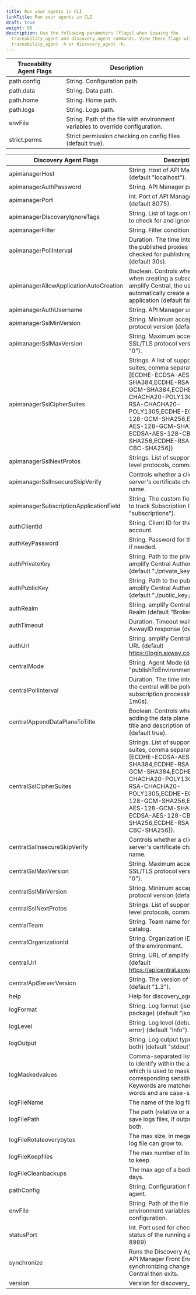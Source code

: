```yaml
---
title: Run your agents in CLI
linkTitle: Run your agents in CLI
draft: true
weight: 80
description: Use the following parameters [flags] when issuing the
  traceability_agent and discovery_agent commands. View these flags with command
  traceability_agent -h or discovery_agent -h.
---
```

| Traceability Agent Flags | Description                                                |
| ------------------------ | ---------------------------------------------------------- |
| path.config              | String. Configuration path.                                |
| path.data                | String. Data path.                                         |
| path.home                | String. Home path.                                         |
| path.logs                | String. Logs path.                                         |
| envFile                  | String. Path of the file with environment variables to override configuration.                                         |
| strict.perms             | Strict permission checking on config files (default true). |

| Discovery Agent Flags                  | Description                                                                                                                                                                                                                                                                                                            |     |
| -------------------------------------- | ---------------------------------------------------------------------------------------------------------------------------------------------------------------------------------------------------------------------------------------------------------------------------------------------------------------------- | --- |
| apimanagerHost                         | String. Host of API Manager service (default "localhost").                                                                                                                                                                                                                                                             |     |
| apimanagerAuthPassword                 | String. API Manager password.                                                                                                                                                                                                                                                                                          |     |
| apimanagerPort                         | Int. Port of API Manager service (default 8075).                                                                                                                                                                                                                                                                       |     |
| apimanagerDiscoveryIgnoreTags          | String. List of tags on frontend proxy to check for and ignore discovery.                                                                                                                                                                                                                                              |     |
| apimanagerFilter                       | String. Filter condition for discovery.                                                                                                                                                                                                                                                                                |     |
| apimanagerPollInterval                 | Duration. The time interval at which the published proxies will be checked for publishing as catalog. (default 30s).                                                                                                                                                                                                   |     |
| apimanagerAllowApplicationAutoCreation | Boolean. Controls whether or not when creating a subscription from amplify Central, the user can automatically create an API Manager application (default false).                                                                                                                                                               |     |
| apimanagerAuthUsername                 | String. API Manager username.                                                                                                                                                                                                                                                                                          |     |
| apimanagerSslMinVersion                | String. Minimum acceptable SSL/TLS protocol version (default "TLS1.2").                                                                                                                                                                                                                                                |     |
| apimanagerSslMaxVersion                | String. Maximum acceptable SSL/TLS protocol version (default "0").                                                                                                                                                                                                                                                     |     |
| apimanagerSslCipherSuites              | Strings. A list of supported cipher suites, comma separated (default \[ECDHE-ECDSA-AES-256-GCM-SHA384,ECDHE-RSA-AES-256-GCM-SHA384,ECDHE-ECDSA-CHACHA20-POLY1305,ECDHE-RSA-CHACHA20-POLY1305,ECDHE-ECDSA-AES-128-GCM-SHA256,ECDHE-RSA-AES-128-GCM-SHA256,ECDHE-ECDSA-AES-128-CBC-SHA256,ECDHE-RSA-AES-128-CBC-SHA256]) |     |
| apimanagerSslNextProtos                | Strings. List of supported application level protocols, comma separated.                                                                                                                                                                                                                                               |     |
| apimanagerSslInsecureSkipVerify        | Controls whether a client verifies the server's certificate chain and host name.                                                                                                                                                                                                                                       |     |
| apimanagerSubscriptionApplicationField | String. The custom field name in V7 to track Subscription IDs. (default "subscriptions").                                                                                                                                                                                                                              |     |
| authClientId                           | String. Client ID for the service account.                                                                                                                                                                                                                                                                             |     |
| authKeyPassword                        | String. Password for the private key, if needed.                                                                                                                                                                                                                                                                       |     |
| authPrivateKey                         | String. Path to the private key for amplify Central Authentication (default "./private_key.pem").                                                                                                                                                                                                                      |     |
| authPublicKey                          | String. Path to the public key for amplify Central Authentication (default "./public_key.pem").                                                                                                                                                                                                                        |     |
| authRealm                              | String. amplify Central authentication Realm (default "Broker").                                                                                                                                                                                                                                                       |     |
| authTimeout                            | Duration. Timeout waiting for AxwayID response (default 10s).                                                                                                                                                                                                                                                          |     |
| authUrl                                | String. amplify Central authentication URL (default <https://login.axway.com/auth>).                                                                                                                                                                                                                           |     |
| centralMode                            | String. Agent Mode (default "publishToEnvironmentAndCatalog").                                                                                                                                                                                                                                                         |     |
| centralPollInterval                    | Duration. The time interval at which the central will be polled for subscription processing (default 1m0s).                                                                                                                                                                                                            |     |
| centralAppendDataPlaneToTitle          | Boolean. Controls whether to skip adding the data plane name to the title and description of the API (default true).                                                                                                                                                                                                            |     |
| centralSslCipherSuites                 | Strings. List of supported cipher suites, comma separated (default \[ECDHE-ECDSA-AES-256-GCM-SHA384,ECDHE-RSA-AES-256-GCM-SHA384,ECDHE-ECDSA-CHACHA20-POLY1305,ECDHE-RSA-CHACHA20-POLY1305,ECDHE-ECDSA-AES-128-GCM-SHA256,ECDHE-RSA-AES-128-GCM-SHA256,ECDHE-ECDSA-AES-128-CBC-SHA256,ECDHE-RSA-AES-128-CBC-SHA256]).  |     |
| centralSslInsecureSkipVerify           | Controls whether a client verifies the server's certificate chain and host name.                                                                                                                                                                                                                                       |     |
| centralSslMaxVersion                   | String. Maximum acceptable SSL/TLS protocol version (default "0").                                                                                                                                                                                                                                                     |     |
| centralSslMinVersion                   | String. Minimum acceptable SSL/TLS protocol version (default "TLS1.2").                                                                                                                                                                                                                                                |     |
| centralSslNextProtos                   | Strings. List of supported application level protocols, comma separated.                                                                                                                                                                                                                                               |     |
| centralTeam                            | String. Team name for creating catalog.                                                                                                                                                                                                                                                                                |     |
| centralOrganizationId                  | String. Organization ID for the owner of the environment.                                                                                                                                                                                                                                                              |     |
| centralUrl                             | String. URL of amplify Central (default <https://apicentral.axway.com>).                                                                                                                                                                                                                            |     |
| centralApiServerVersion                | String. The version of the V7 API. (default "1.3").                                                                                                                                                                                                                                                                    |     |
| help                                   | Help for discovery_agent.                                                                                                                                                                                                                                                                                              |     |
| logFormat                              | String. Log format (json, line, package) (default "json").                                                                                                                                                                                                                                                             |     |
| logLevel                               | String. Log level (debug, info, warn, error) (default "info").                                                                                                                                                                                                                                                         |     |
| logOutput                              | String. Log output type (stdout, file, both) (default "stdout").                                                                                                                                                                                                                                                       |     |
| logMaskedvalues                                                   | Comma-separated list of keywords to identify within the agent config, which is used to mask its corresponding sensitive data. Keywords are matched by whole words and are case-sensitive.                                                                                                                                                                                                                                      |
| logFileName                                                           | The name of the log files.                                                                                                                                                                                                                                      | |
| logFilePath| The path (relative or absolute) to save logs files, if output type file or both.                                                                                                                                                                                                                                      | |
| logFileRotateeverybytes| The max size, in megabytes that a log file can grow to.                                                                                                                                                                                                                                                                                                                 | |
| logFileKeepfiles| The max number of log file backups to keep.                                                                                                                                                                                                                                                                                                                               | |
| logFileCleanbackups | The max age of a backup file, in days.                                                                                                                                                                                                                                                                                                                               | |
| pathConfig                             | String. Configuration file path for the agent.                                                                                                                                                                                                                                                                         |     |
| envFile                         | String. Path of the file with environment variables to override configuration.                                                                                                                                                                                                                                                                  |     |
| statusPort                             | Int. Port used for checking the health status of the running agent. (default 8989)                                                                                                                                                                                                                                     |     |
| synchronize                            | Runs the Discovery Agent through all API Manager Front End Proxies synchronizing changes to amplify Central then exits.                                                                                                                                                                                                |     |
| version                                | Version for discovery_agent.                                                                                                                                                                                                                                                                                           |     |
